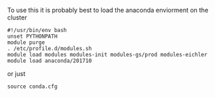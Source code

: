 To use this it is probably best to load the anaconda enviorment on the cluster
```
#!/usr/bin/env bash
unset PYTHONPATH
module purge
. /etc/profile.d/modules.sh
module load modules modules-init modules-gs/prod modules-eichler
module load anaconda/201710
```
or just 
```
source conda.cfg
```

